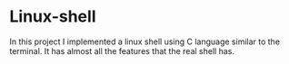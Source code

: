 # Linux-shell
In this project I implemented a linux shell using C language similar to the terminal. It has almost all the features that the real shell has.
